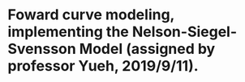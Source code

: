 # Foward curve modeling, implementing the Nelson-Siegel-Svensson Model (assigned by professor Yueh, 2019/9/11).
